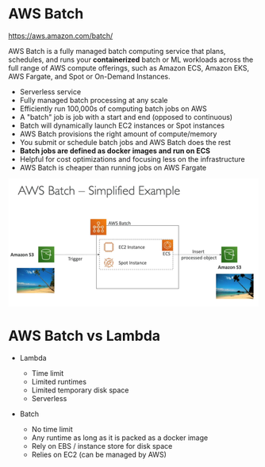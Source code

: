 # AWS Batch

https://aws.amazon.com/batch/

AWS Batch is a fully managed batch computing service that plans, schedules, and runs your **containerized** batch or ML workloads across the full range of AWS compute offerings, such as Amazon ECS, Amazon EKS, AWS Fargate, and Spot or On-Demand Instances.

* Serverless service
* Fully managed batch processing at any scale
* Efficiently run 100,000s of computing batch jobs on AWS
* A "batch" job is job with a start and end (opposed to continuous)
* Batch will dynamically launch EC2 instances or Spot instances
* AWS Batch provisions the right amount of compute/memory
* You submit or schedule batch jobs and AWS Batch does the rest
* **Batch jobs are defined as docker images and run on ECS**
* Helpful for cost optimizations and focusing less on the infrastructure
* AWS Batch is cheaper than running jobs on AWS Fargate

![01-batch.png](./images/01-batch.png)

# AWS Batch vs Lambda

* Lambda
  * Time limit
  * Limited runtimes
  * Limited temporary disk space
  * Serverless

* Batch
  * No time limit
  * Any runtime as long as it is packed as a docker image
  * Rely on EBS / instance store for disk space
  * Relies on EC2 (can be managed by AWS)